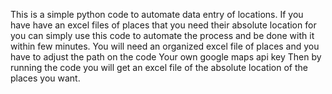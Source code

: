 This is a simple python code to automate data entry of locations. If you have have an excel files of places that you need their absolute location for you can simply use this code to automate the process and be done with it within few minutes. 
  You will need an organized excel file of places and you have to adjust the path on the code
   Your own google maps api key 
Then by running the code you will get an excel file of the absolute location of the places you want.

